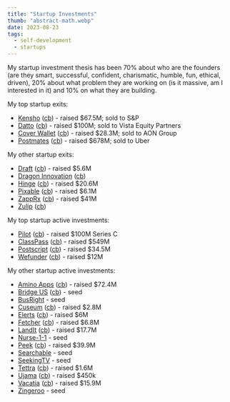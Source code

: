 ```yaml
---
title: "Startup Investments"
thumb: "abstract-math.webp"
date: 2023-08-23
tags:
  - self-development
  - startups
---
```


<p>My startup investment thesis has been 70%
about who are the founders (are they smart, successful, confident,
charismatic, humble, fun, ethical, driven), 20% about what problem
they are working on (is it massive, am I interested in it) and 10% on
what they are building.

</p><p>My top startup exits:

</p><ul>  
<li><a href="http://kensho.com">Kensho</a>
(<a href="https://www.crunchbase.com/organization/kensho">cb</a>)
- raised $67.5M; sold to S&amp;P
</li><li><a href="http://datto.com">Datto</a>
(<a href="https://www.crunchbase.com/organization/datto">cb</a>)
- raised $100M; sold to Vista Equity Partners
</li><li><a href="http://coverwallet.com">Cover Wallet</a>
(<a href="https://www.crunchbase.com/organization/coverwallet">cb</a>)  
- raised $28.3M; sold to AON Group
</li><li><a href="http://postmates.com">Postmates</a>
(<a href="https://www.crunchbase.com/organization/postmates">cb</a>)
- raised $678M; sold to Uber
</li></ul>

<p>My other startup exits:
</p><ul>
<li><a href="http://draft.com">Draft</a> 
(<a href="https://www.crunchbase.com/organization/starstreet">cb</a>)
- raised $5.6M
</li><li><a href="http://dragoninnovation.com">Dragon Innovation</a>
(<a href="https://www.crunchbase.com/organization/dragon-innovation">cb</a>)  
</li><li><a href="http://hinge.co">Hinge</a>
(<a href="https://www.crunchbase.com/organization/hinge">cb</a>)
- raised $20.6M
</li><li><a href="http://pixable.com">Pixable</a>
(<a href="https://www.crunchbase.com/organization/pixable">cb</a>)
- raised $6.1M
</li><li><a href="http://zapprx.com">ZappRx</a>
(<a href="https://www.crunchbase.com/organization/zapprx">cb</a>)
- raised $41M
</li><li><a href="http://www.zulipchat.com">Zulip</a>
(<a href="https://www.crunchbase.com/organization/zulip">cb</a>)  
</li></ul>

<p>My top startup active investments:
</p><ul>
<li><a href="https://www.pilot.com">Pilot</a>
(<a href="https://www.crunchbase.com/organization/pilot-a94a">cb</a>)
- raised $100M Series C
</li><li><a href="http://www.classpass.com">ClassPass</a>
(<a href="https://www.crunchbase.com/organization/classpass">cb</a>)
- raised $549M
</li><li><a href="http://www.postscript.io">Postscript</a>
(<a href="https://www.crunchbase.com/organization/postscript">cb</a>)  
 - raised $34.5M
</li><li><a href="http://www.wefunder.com">Wefunder</a>
(<a href="https://www.crunchbase.com/organization/wefunder">cb</a>)
 - raised $12M
</li></ul>

<p>My other startup active investments:

</p><ul>
<li><a href="http://www.aminoapps.com">Amino Apps</a>
(<a href="https://www.crunchbase.com/organization/amino-apps-2">cb</a>)
- raised $72.4M
</li><li><a href="http://bridge.us">Bridge US</a>
(<a href="https://www.crunchbase.com/organization/lexspot">cb</a>)  
- seed
</li><li><a href="http://www.busright.com">BusRight</a> - seed
</li><li><a href="http://cuseum.com">Cuseum</a>
(<a href="https://www.crunchbase.com/organization/cuseum">cb</a>)
- raised $2.8M
</li><li><a href="http://elerts.com">Elerts</a>
(<a href="https://www.crunchbase.com/organization/elerts">cb</a>)  
- raised $6M
</li><li><a href="http://fetcher.ai">Fetcher</a>
(<a href="https://www.crunchbase.com/organization/scout-technologies#section-overview">cb</a>)
- raised $6.8M
</li><li><a href="http://landit.com">LandIt</a>
(<a href="https://www.crunchbase.com/organization/landit">cb</a>)
- raised $17.7M
</li><li><a href="http://nurse11.com">Nurse-1-1</a> - seed
</li><li><a href="http://www.peek.com">Peek</a> 
(<a href="https://www.crunchbase.com/organization/peek-com">cb</a>)
- raised $39.9M
</li><li><a href="http://www.searchable.ai">Searchable</a> - seed
</li><li><a href="https://www.seekingtv.com/">SeekingTV</a> - seed
</li><li><a href="http://tettra.co">Tettra</a>
(<a href="https://www.crunchbase.com/organization/tettra">cb</a>)  
- raised $1.6M
</li><li><a href="http://ujama.co">Ujama</a>
(<a href="https://www.crunchbase.com/organization/ujama">cb</a>)  
- raised $450k
</li><li><a href="http://vacatia.com">Vacatia</a>
(<a href="https://www.crunchbase.com/organization/vacatia">cb</a>)  
- raised $15.9M
</li><li><a href="http://www.zingeroo.com">Zingeroo</a> - seed
</li></ul>

</td>
